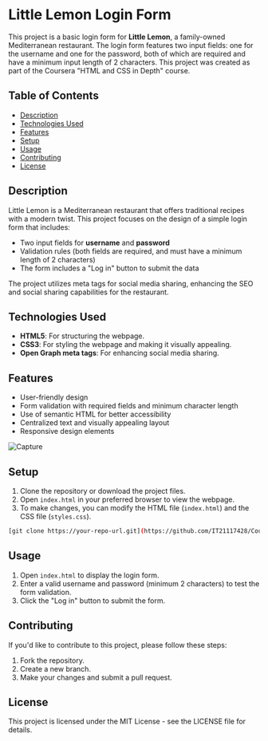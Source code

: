 # Little Lemon Login Form

This project is a basic login form for **Little Lemon**, a family-owned Mediterranean restaurant. The login form features two input fields: one for the username and one for the password, both of which are required and have a minimum input length of 2 characters. This project was created as part of the Coursera "HTML and CSS in Depth" course.

## Table of Contents

- [Description](#description)
- [Technologies Used](#technologies-used)
- [Features](#features)
- [Setup](#setup)
- [Usage](#usage)
- [Contributing](#contributing)
- [License](#license)

## Description

Little Lemon is a Mediterranean restaurant that offers traditional recipes with a modern twist. This project focuses on the design of a simple login form that includes:
- Two input fields for **username** and **password**
- Validation rules (both fields are required, and must have a minimum length of 2 characters)
- The form includes a "Log in" button to submit the data

The project utilizes meta tags for social media sharing, enhancing the SEO and social sharing capabilities for the restaurant.

## Technologies Used

- **HTML5**: For structuring the webpage.
- **CSS3**: For styling the webpage and making it visually appealing.
- **Open Graph meta tags**: For enhancing social media sharing.

## Features

- User-friendly design
- Form validation with required fields and minimum character length
- Use of semantic HTML for better accessibility
- Centralized text and visually appealing layout
- Responsive design elements

![Capture](https://github.com/user-attachments/assets/ed916ecc-9ac6-4638-89af-79106598a99e)

## Setup

1. Clone the repository or download the project files.
2. Open `index.html` in your preferred browser to view the webpage.
3. To make changes, you can modify the HTML file (`index.html`) and the CSS file (`styles.css`).

```bash
[git clone https://your-repo-url.git](https://github.com/IT21117428/Coursera-HML-CSS-depth-firstlab)
```

## Usage

1. Open `index.html` to display the login form.
2. Enter a valid username and password (minimum 2 characters) to test the form validation.
3. Click the "Log in" button to submit the form.

## Contributing

If you'd like to contribute to this project, please follow these steps:
1. Fork the repository.
2. Create a new branch.
3. Make your changes and submit a pull request.

## License

This project is licensed under the MIT License - see the LICENSE file for details.
